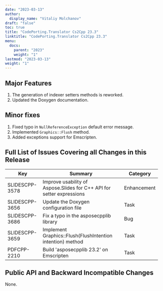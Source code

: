 ```yaml
---
date: "2023-03-13"
author:
  display_name: "Vitaliy Molchanov"
draft: "false"
toc: true
title: "CodePorting.Translator Cs2Cpp 23.3"
linktitle: "CodePorting.Translator Cs2Cpp 23.3"
menu:
  docs:
    parent: "2023"
    weight: "1"
lastmod: "2023-03-13"
weight: "1"
---
```


## Major Features ##

1. The generation of indexer setters methods is reworked.
1. Updated the Doxygen documentation.

## Minor fixes ##

1. Fixed typo in `NullReferenceException` default error message.
1. Implemented `Graphics::Flush` method.
1. Added exceptions support for Emscripten.

## Full List of Issues Covering all Changes in this Release ##

| Key | Summary | Category |
| --- | --- | --- |
| SLIDESCPP-3578 | Improve usability of Aspose.Slides for C++ API for setter expressions | Enhancement |
| SLIDESCPP-3656 | Update the Doxygen configuration file | Task |
| SLIDESCPP-3686 | Fix a typo in the asposecpplib library | Bug |
| SLIDESCPP-3659 | Implement Graphics::Flush(FlushIntention intention) method | Task |
| PDFCPP-2210 | Build 'asposecpplib 23.2' on Emscripten | Task |

## Public API and Backward Incompatible Changes ##

None.
